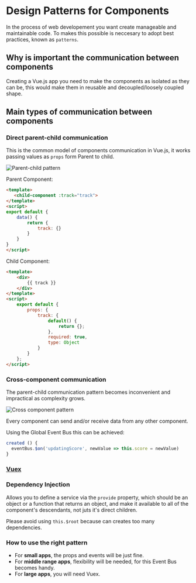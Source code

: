 # Design Patterns for Components

In the process of web developement you want create manageable and maintainable code. To makes this possible is neccesary to adopt best practices, known as `patterns`.

## Why is important the communication between components

Creating a Vue.js app you need to make the components as isolated as they can be, this would make them in reusable and decoupled/loosely coupled shape.

## Main types of communication between components

### Direct parent-child communication

This is the common model of components communication in Vue.js, it works passing values as `props` form Parent to child.

<img src="https://cms-assets.tutsplus.com/uploads/users/2028/posts/32354/image/vueccparentchild.png" alt="Parent-child pattern">

Parent Component:

```html
<template>
   <child-component :track="track">
</template>
<script>
export default {
	data() {
		return {
			track: {}
		}
	}
}
</script>
```

Child Component:

```html
<template>
	<div>
		{{ track }}
	</div>
</template>
<script>
	export default {
		props: {
			track: {
				default() {
					return {};
				},
				required: true,
				type: Object
			}
		}
	};
</script>
```

### Cross-component communication

The parent-child communication pattern becomes inconvenient and impractical as complexity grows.

<img src="https://cms-assets.tutsplus.com/uploads/users/2028/posts/32354/image/vuecccross.png" alt="Cross component pattern">

Every component can send and/or receive data from any other component.

Using the Global Event Bus this can be achieved:

```js
created () {
  eventBus.$on('updatingScore', newValue => this.score = newValue)
}
```

### [Vuex](/stores/vuex/vuex/)

### Dependency Injection

Allows you to define a service via the `provide` property, which should be an object or a function that returns an object, and make it available to all of the component's descendants, not juts it's direct children.

Please avoid using `this.$root` because can creates too many dependencies.

### How to use the right pattern

- For **small apps**, the props and events will be just fine.
- For **middle range apps**, flexibility will be needed, for this Event Bus becomes handy.
- For **large apps**, you will need Vuex.
